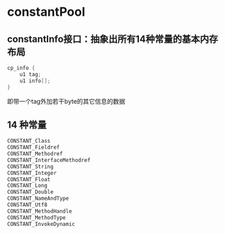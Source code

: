 # constantPool

## constantInfo接口：抽象出所有14种常量的基本内存布局

```java
cp_info {
    u1 tag;
    u1 info[];
}
```

即带一个tag外加若干byte的其它信息的数据

## 14 种常量

```java
CONSTANT_Class                  
CONSTANT_Fieldref               
CONSTANT_Methodref              
CONSTANT_InterfaceMethodref     
CONSTANT_String                 
CONSTANT_Integer                
CONSTANT_Float                  
CONSTANT_Long                   
CONSTANT_Double                 
CONSTANT_NameAndType            
CONSTANT_Utf8                   
CONSTANT_MethodHandle           
CONSTANT_MethodType             
CONSTANT_InvokeDynamic          
```
